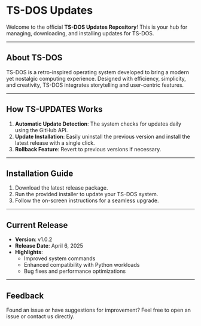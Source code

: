 # TS-DOS Updates

Welcome to the official **TS-DOS Updates Repository**! This is your hub for managing, downloading, and installing updates for TS-DOS.

---

## **About TS-DOS**

TS-DOS is a retro-inspired operating system developed to bring a modern yet nostalgic computing experience. Designed with efficiency, simplicity, and creativity, TS-DOS integrates storytelling and user-centric features.

---

## **How TS-UPDATES Works**

1. **Automatic Update Detection**: The system checks for updates daily using the GitHub API.
2. **Update Installation**: Easily uninstall the previous version and install the latest release with a single click.
3. **Rollback Feature**: Revert to previous versions if necessary.

---

## **Installation Guide**

1. Download the latest release package.
2. Run the provided installer to update your TS-DOS system.
3. Follow the on-screen instructions for a seamless upgrade.

---

## **Current Release**

- **Version**: v1.0.2
- **Release Date**: April 6, 2025
- **Highlights**:
  - Improved system commands
  - Enhanced compatibility with Python workloads
  - Bug fixes and performance optimizations

---

## **Feedback**

Found an issue or have suggestions for improvement? Feel free to open an issue or contact us directly.